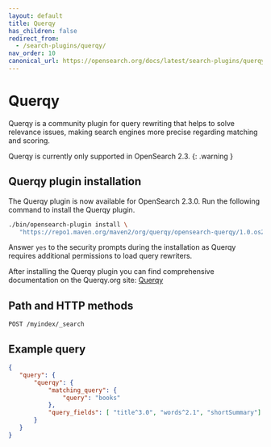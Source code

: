 ```yaml
---
layout: default
title: Querqy
has_children: false
redirect_from:
  - /search-plugins/querqy/
nav_order: 10
canonical_url: https://opensearch.org/docs/latest/search-plugins/querqy/index/
---
```


# Querqy

Querqy is a community plugin for query rewriting that helps to solve relevance issues, making search engines more precise regarding matching and scoring.

Querqy is currently only supported in OpenSearch 2.3.
{: .warning }

## Querqy plugin installation

The Querqy plugin is now available for OpenSearch 2.3.0. Run the following command to install the Querqy plugin.

````bash
./bin/opensearch-plugin install \
   "https://repo1.maven.org/maven2/org/querqy/opensearch-querqy/1.0.os2.3.0/opensearch-querqy-1.0.os2.3.0.zip"
````

Answer `yes` to the security prompts during the installation as Querqy requires additional permissions to load query rewriters.

After installing the Querqy plugin you can find comprehensive documentation on the Querqy.org site: [Querqy](https://docs.querqy.org/querqy/index.html)

## Path and HTTP methods

```
POST /myindex/_search
```

## Example query

````json
{
   "query": {
       "querqy": {
           "matching_query": {
               "query": "books"
           },
           "query_fields": [ "title^3.0", "words^2.1", "shortSummary"]
       }
   }
}
````